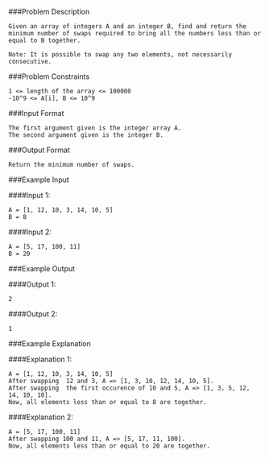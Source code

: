 ###Problem Description
```
Given an array of integers A and an integer B, find and return the minimum number of swaps required to bring all the numbers less than or equal to B together.

Note: It is possible to swap any two elements, not necessarily consecutive.
```


###Problem Constraints

```
1 <= length of the array <= 100000
-10^9 <= A[i], B <= 10^9
```

###Input Format

```
The first argument given is the integer array A.
The second argument given is the integer B.
```


###Output Format

```
Return the minimum number of swaps.
```



###Example Input

####Input 1:

```
A = [1, 12, 10, 3, 14, 10, 5]
B = 8
```
####Input 2:

```
A = [5, 17, 100, 11]
B = 20
```

###Example Output

####Output 1:

```
2
```
####Output 2:

```
1
```


###Example Explanation

####Explanation 1:

```
A = [1, 12, 10, 3, 14, 10, 5]
After swapping  12 and 3, A => [1, 3, 10, 12, 14, 10, 5].
After swapping  the first occurence of 10 and 5, A => [1, 3, 5, 12, 14, 10, 10].
Now, all elements less than or equal to 8 are together.
```
####Explanation 2:

```
A = [5, 17, 100, 11]
After swapping 100 and 11, A => [5, 17, 11, 100].
Now, all elements less than or equal to 20 are together.
```